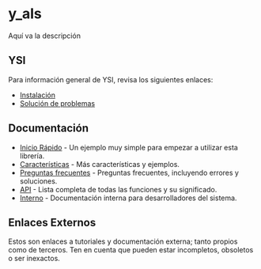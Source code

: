 # y_als

Aquí va la descripción

## YSI

Para información general de YSI, revisa los siguientes enlaces:

* [Instalación](../instalacion.md)
* [Solución de problemas](../solucion-problemas.md)

## Documentación

* [Inicio Rápido](y_als/inicio-rapido.md) - Un ejemplo muy simple para empezar a utilizar esta librería.
* [Características](y_als/caracteristicas.md) - Más características y ejemplos.
* [Preguntas frecuentes](y_als/preguntas-frecuentes.md) - Preguntas frecuentes, incluyendo errores y soluciones.
* [API](y_als/api.md) - Lista completa de todas las funciones y su significado.
* [Interno](y_als/interno.md) - Documentación interna para desarrolladores del sistema.

## Enlaces Externos

Estos son enlaces a tutoriales y documentación externa; tanto propios como de terceros. Ten en cuenta que pueden estar incompletos, obsoletos o ser inexactos.
